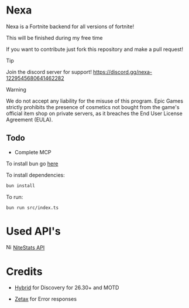 # Nexa

Nexa is a Fortnite backend for all versions of fortnite!

This will be finished during my free time

If you want to contribute just fork this repository and make a pull request!

> [!TIP]
> Join the discord server for support! https://discord.gg/nexa-1229545680641462282

> [!WARNING]
> We do not accept any liability for the misuse of this program. Epic Games strictly prohibits the presence of cosmetics not bought from the game's official item shop on private servers, as it breaches the End User License Agreement (EULA).

## Todo

- Complete MCP

To install bun go [here](https://bun.sh/docs/installation)

To install dependencies:

```bash
bun install
```

To run:

```bash
bun run src/index.ts
```

# Used API's

<img src="https://api.nitestats.com/v1/static/ns-logo.png" width="15" title="NiteStats-API"> [NiteStats API](https://nitestats.com/)

# Credits

- [Hybrid](https://github.com/HybridFNBR) for Discovery for 26.30+ and MOTD

- [Zetax](https://github.com/simplyzetax) for Error responses
